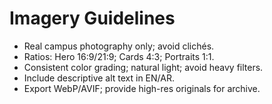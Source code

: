 # Imagery Guidelines

- Real campus photography only; avoid clichés.
- Ratios: Hero 16:9/21:9; Cards 4:3; Portraits 1:1.
- Consistent color grading; natural light; avoid heavy filters.
- Include descriptive alt text in EN/AR.
- Export WebP/AVIF; provide high-res originals for archive.

